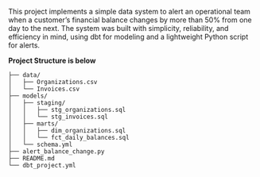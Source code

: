 This project implements a simple data system to alert an operational team when a customer’s financial balance changes by more than 50% from one day to the next. 
The system was built with simplicity, reliability, and efficiency in mind, using dbt for modeling and a lightweight Python script for alerts.

**Project Structure is below**
```deel_data_alerts/
├── data/
│   ├── Organizations.csv
│   └── Invoices.csv
├── models/
│   ├── staging/
│   │   ├── stg_organizations.sql
│   │   └── stg_invoices.sql
│   ├── marts/
│   │   ├── dim_organizations.sql
│   │   └── fct_daily_balances.sql
│   └── schema.yml
├── alert_balance_change.py
├── README.md
└── dbt_project.yml

